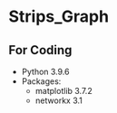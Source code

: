 # Strips_Graph

## For Coding
- Python 3.9.6
- Packages:
    - matplotlib 3.7.2
    - networkx 3.1



